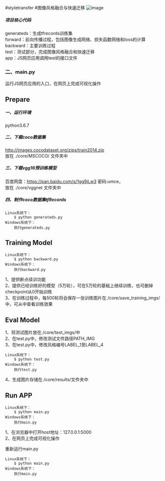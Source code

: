 #styletransfer
#图像风格融合与快速迁移
 ![image](https://github.com/mr-zhouzhouzhou/styletransfer/blob/master/img/79816200bc261c4abe08f43bf4d7768.png)

##### 项目核心代码<br>
generateds：生成tfrecords训练集<br>
forward：前向传播过程，包括图像生成网络、损失函数网络和loss的计算<br>
backward：主要训练过程<br>
test：测试部分，完成图像风格融合和快速迁移<br>
app：JS网页应用调用test的接口文件

### 二、main.py
运行JS网页应用的入口，在网页上完成可视化操作

## Prepare
##### 一、运行环境
python3.6.7
##### 二、下载coco数据集
http://images.cocodataset.org/zips/train2014.zip <br>
放在 ./core/MSCOCO/ 文件夹中<br>
##### 三、下载vgg16预训练模型
百度网盘：https://pan.baidu.com/s/1gg9jLw3  密码:umce，<br>
放在 ./core/vggnet 文件夹中<br>
##### 四、制作coco数据集tfRecords
```
Linux系统下：
    $ python generateds.py
Windows系统下：
    执行generateds.py
```

## Training Model
```
Linux系统下：
    $ python backward.py
Windows系统下：
    执行backward.py
```
1、提供断点续训功能<br>
2、提供已经训练好的模型（5万轮），可在5万轮的基础上继续训练，也可删掉checkpoint从0开始训练<br>
3、在训练过程中，每500轮将会保存一张训练图片在./core/save_training_imgs/中，可从中查看训练效果<br>

## Eval Model
1、将测试图片放在./core/test_imgs/中<br>
2、在test.py中，修改测试文件路径PATH_IMG<br>
3、在test.py中，修改风格编号LABEL_1至LABEL_4
```
Linux系统下：
    $ python test.py
Windows系统下：
    执行test.py
```
4、生成图片存储在./core/results/文件夹中

## Run APP
```
Linux系统下：
    $ python main.py
Windows系统下：
    执行main.py
```
1、在浏览器中打开host地址：127.0.0.1:5000<br>
2、在网页上完成可视化操作<br>


重新运行main.py
```
Linux系统下：
    $ python main.py
Windows系统下：
    执行main.py
```

